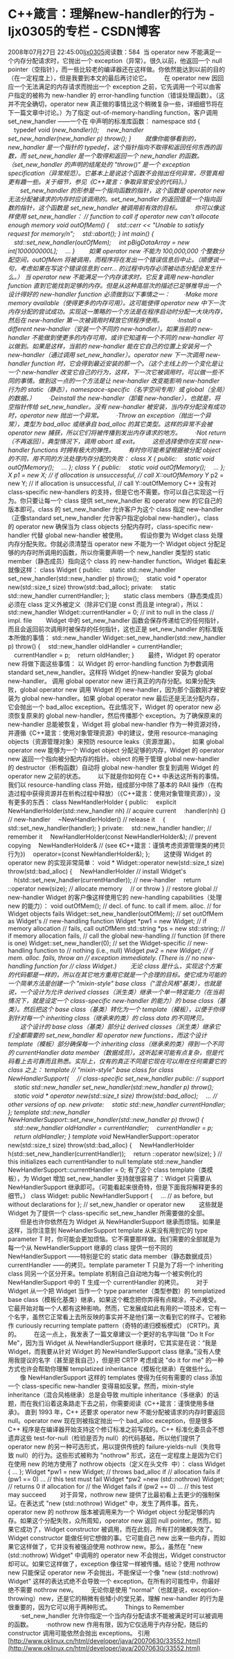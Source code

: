 # C++箴言：理解new-handler的行为 - ljx0305的专栏 - CSDN博客
2008年07月27日 22:45:00[ljx0305](https://me.csdn.net/ljx0305)阅读数：584
 当 operator new 不能满足一个内存分配请求时，它抛出一个 exception（异常）。很久以前，他返回一个 null pointer（空指针），而一些比较老的编译器还在这样做。你依然能达到以前的目的（在一定程度上），但是我要到本文的最后再讨论它。
　　在 operator new 因回应一个无法满足的内存请求而抛出一个 exception 之前，它先调用一个可以由客户指定的被称为 new-handler 的 error-handling function（错误处理函数）。（这并不完全确切，operator new 真正做的事情比这个稍微复杂一些，详细细节将在下一篇文章中讨论。）为了指定 out-of-memory-handling function，客户调用 set_new_handler ——一个在 中声明的标准库函数：
namespace std {
　typedef void (*new_handler)();
　new_handler set_new_handler(new_handler p) throw();
}
　　就像你能够看到的，new_handler 是一个指针的 typedef，这个指针指向不取得和返回任何东西的函数，而 set_new_handler 是一个取得和返回一个 new_handler 的函数。（set_new_handler 的声明的结尾处的 "throw()" 是一个 exception specification（异常规范）。它基本上是说这个函数不会抛出任何异常，尽管真相更有趣一些。关于细节，参见《C++箴言：争取异常安全的代码》。）
　　set_new_handler 的形参是一个指向函数的指针，这个函数是 operator new 无法分配被请求的内存时应该调用的。set_new_handler 的返回值是一个指向函数的指针，这个函数是 set_new_handler 被调用前有效的目标。
　　你可以像这样使用 set_new_handler：
// function to call if operator new can't allocate enough memory
void outOfMem()
{
　std::cerr << "Unable to satisfy request for memory/n";
　std::abort();
}
int main()
{
　std::set_new_handler(outOfMem);
　int *pBigDataArray = new int[100000000L];
　...
}
　　如果 operator new 不能为 100,000,000 个整数分配空间，outOfMem 将被调用，而程序将在发出一个错误信息后中止。（顺便说一句，考虑如果在写这个错误信息到 cerr... 的过程中内存必须被动态分配会发生什么。）
当 operator new 不能满足一个内存请求时，它反复调用 new-handler function 直到它能找到足够的内存。但是从这种高层次的描述已足够推导出一个设计得好的 new-handler function 必须做到以下事情之一：
　　·Make more memory available（使得更多的内存可用）。这可能使得 operator new 中下一次内存分配的尝试成功。实现这一策略的一个方法是在程序启动时分配一大块内存，然后在 new-handler 第一次被调用时释放它供程序使用。
　　·Install a different new-handler（安装一个不同的 new-handler）。如果当前的 new-handler 不能做到使更多的内存可用，或许它知道有一个不同的 new-handler 可以做到。如果是这样，当前的 new-handler 能在它自己的位置上安装另一个 new-handler（通过调用 set_new_handler）。operator new 下一次调用 new-handler function 时，它会得到最近安装的那一个。（这个主线上的一个变化是让一个 new-handler 改变它自己的行为，这样，下一次它被调用时，可以做一些不同的事情。做到这一点的一个方法是让 new-handler 改变能影响 new-handler 行为的 static（静态），namespace-specific（名字空间专用）或 global（全局）的数据。）
　　·Deinstall the new-handler（卸载 new-handler），也就是，将空指针传给 set_new_handler。没有 new-handler 被安装，当内存分配没有成功时，operator new 抛出一个异常。
　　·Throw an exception（抛出一个异常），类型为 bad_alloc 或继承自 bad_alloc 的其它类型。这样的异常不会被 operator new 捕获，所以它们将被传播到发出内存请求的地方。
　　·Not return（不再返回），典型情况下，调用 abort 或 exit。
　　这些选择使你在实现 new-handler functions 时拥有极大的弹性。
　　有时你可能希望根据被分配 object 的不同，用不同的方法处理内存分配的失败：
class X {
public:
　static void outOfMemory();
　...
};
class Y {
public:
　static void outOfMemory();
　...
};
X* p1 = new X; // if allocation is unsuccessful,
// call X::outOfMemory
Y* p2 = new Y; // if allocation is unsuccessful,
// call Y::outOfMemory
C++ 没有对 class-specific new-handlers 的支持，但是它也不需要。你可以自己实现这一行为。你只要让每一个 class 提供 set_new_handler 和 operator new 的它自己的版本即可。class 的 set_new_handler 允许客户为这个 class 指定 new-handler（正像standard set_new_handler 允许客户指定global new-handler）。class 的 operator new 确保当为 class objects 分配内存时，class-specific new-handler 代替 global new-handler 被使用。
　　假设你要为 Widget class 处理内存分配失败。你就必须清楚当 operator new 不能为一个 Widget object 分配足够的内存时所调用的函数，所以你需要声明一个 new_handler 类型的 static member（静态成员）指向这个 class 的 new-handler function。Widget 看起来就像这样：
class Widget {
public:
　static std::new_handler set_new_handler(std::new_handler p) throw();
　static void * operator new(std::size_t size) throw(std::bad_alloc);
private:
　static std::new_handler currentHandler;
};
　　static class members（静态类成员）必须在 class 定义外被定义（除非它们是 const 而且是 integral），所以：
std::new_handler Widget::currentHandler = 0; // init to null in the class
// impl. file
　　Widget 中的 set_new_handler 函数会保存传递给它的任何指针，而且会返回前次调用时被保存的任何指针，这也正是 set_new_handler 的标准版本所做的事情：
std::new_handler Widget::set_new_handler(std::new_handler p) throw()
{
　std::new_handler oldHandler = currentHandler;
　currentHandler = p;
　return oldHandler;
}
　　最终，Widget 的 operator new 将做下面这些事情：
以 Widget 的 error-handling function 为参数调用 standard set_new_handler。这样将 Widget 的new-handler 安装为 global new-handler。
调用 global operator new 进行真正的内存分配。如果分配失败，global operator new 调用 Widget 的 new-handler，因为那个函数刚才被安装为 global new-handler。如果 global operator new 最后还是无法分配内存，它会抛出一个 bad_alloc exception。在此情况下，Widget 的 operator new 必须恢复原来的 global new-handler，然后传播那个 exception。为了确保原来的 new-handler 总能被恢复，Widget 将 global new-handler 作为一种资源对待，并遵循《C++箴言：使用对象管理资源》中的建议，使用 resource-managing objects（资源管理对象）来预防 resource leaks（资源泄漏）。
　　如果 global operator new 能够为一个 Widget object 分配足够的内存，Widget 的 operator new 返回一个指向被分配内存的指针。object 的用于管理 global new-handler 的 destructor（析构函数）自动将 global new-handler 恢复到调用 Widget 的 operator new 之前的状态。
　　以下就是你如何在 C++ 中表达这所有的事情。我们以 resource-handling class 开始，组成部分中除了基本的 RAII 操作（在构造过程中获得资源并在析构过程中释放）（《C++箴言：使用对象管理资源》），没有更多的东西：
class NewHandlerHolder {
public:
　explicit NewHandlerHolder(std::new_handler nh) // acquire current
　:handler(nh) {} // new-handler
　~NewHandlerHolder() // release it
　{ std::set_new_handler(handler); }
private:
　std::new_handler handler; // remember it
　NewHandlerHolder(const NewHandlerHolder&); // prevent copying
　NewHandlerHolder& // (see 《C++箴言：谨慎考虑资源管理类的拷贝行为》)
　operator=(const NewHandlerHolder&);
};
　　这使得 Widget 的 operator new 的实现非常简单：
void * Widget::operator new(std::size_t size) throw(std::bad_alloc)
{
　NewHandlerHolder // install Widget's
　h(std::set_new_handler(currentHandler)); // new-handler
　return ::operator new(size); // allocate memory
　// or throw
} // restore global
// new-handler
Widget 的客户像这样使用它的 new-handling capabilities（处理 new 的能力）：
void outOfMem(); // decl. of func. to call if mem. alloc.
// for Widget objects fails
Widget::set_new_handler(outOfMem); // set outOfMem as Widget's
// new-handling function
Widget *pw1 = new Widget; // if memory allocation
// fails, call outOfMem
std::string *ps = new std::string; // if memory allocation fails,
// call the global new-handling
// function (if there is one)
Widget::set_new_handler(0); // set the Widget-specific
// new-handling function to
// nothing (i.e., null)
Widget *pw2 = new Widget; // if mem. alloc. fails, throw an
// exception immediately. (There is
// no new- handling function for
// class Widget.)
　　无论 class 是什么，实现这个方案的代码都是一样的，所以在其它地方重用它就是一个合理的目标。使它成为可能的一个简单方法是创建一个 "mixin-style" base class（“混合风格”基类），也就是说，一个设计为允许 derived classes（派生类）继承一个单一特定能力（在当前情况下，就是设定一个 class-specific new-handler 的能力）的 base class（基类）。然后把这个 base class（基类）转化为一个 template（模板），以便于你得到针对每一个 inheriting class（继承来的类）的 class data 的不同拷贝。
　　这个设计的 base class（基类）部分让 derived classes（派生类）继承它们全都需要的 set_new_handler 和 operator new functions，而这个设计 template（模板）部分确保每一个 inheriting class（继承来的类）得到一个不同的 currentHandler data member（数据成员）。这听起来可能有点复杂，但是代码看上去可靠而且熟悉。实际上，仅有的真正不同是它现在可以用在任何需要它的 class 之上：
template // "mixin-style" base class for
class NewHandlerSupport{
　// class-specific set_new_handler
public: // support
　static std::new_handler set_new_handler(std::new_handler p) throw();
　static void * operator new(std::size_t size) throw(std::bad_alloc);
　... // other versions of op. new
private:
　static std::new_handler currentHandler;
};
template
std::new_handler
NewHandlerSupport::set_new_handler(std::new_handler p) throw()
{
　std::new_handler oldHandler = currentHandler;
　currentHandler = p;
　return oldHandler;
}
template
void* NewHandlerSupport::operator new(std::size_t size)
throw(std::bad_alloc)
{
　NewHandlerHolder h(std::set_new_handler(currentHandler));
　return ::operator new(size);
}
// this initializes each currentHandler to null
template
std::new_handler NewHandlerSupport::currentHandler = 0;
有了这个 class template（类模板），为 Widget 增加 set_new_handler 支持就很容易了：Widget 只需要从 NewHandlerSupport 继承即可。（可能看起来很奇特，但是下面我将解释更多的细节。）
class Widget: public NewHandlerSupport {
　... // as before, but without declarations for
}; // set_new_handler or operator new
　　这些就是 Widget 为了提供一个 class-specific set_new_handler 所需要做的全部。
　　但是也许你依然在为 Widget 从 NewHandlerSupport 继承而烦恼。如果是这样，当你注意到 NewHandlerSupport template 从来没有用到它的 type parameter T 时，你可能会更加烦恼。它不需要那样做。我们需要的全部就是为每一个从 NewHandlerSupport 继承的 class 提供一份不同的 NewHandlerSupport ——特别是它的 static data member（静态数据成员）currentHandler ——的拷贝。template parameter T 只是为了将一个 inheriting class 同另一个区分开来。template 机制自己自动地为每一个被实例化的 NewHandlerSupport 中的 T 生成一个 currentHandler 的拷贝。
　　对于 Widget 从一个把 Widget 当作一个 type parameter（类型参数）的 templatized base class（模板化基类）继承，如果这个概念把你弄得有点糊涂，不必难受。它最开始对每一个人都有这种影响。然而，它发展成如此有用的一项技术，它有一个名字，虽然它正常看上去所反映的事实并不是他们第一次看到它的样子。它被称作 curiously recurring template pattern（奇特的递归模板模式） (CRTP)。真的。
　　在这一点上，我发表了一篇文章建议一个更好的名字叫做 "Do It For Me"，因为当 Widget 从 NewHandlerSupport 继承时，它其实是在说：“我是 Widget，而我要从针对 Widget 的 NewHandlerSupport class 继承。”没有人使用我提议的名字（甚至是我自己），但是把 CRTP 考虑成说 "do it for me" 的一种方式也许会帮助你理解 templatized inheritance（模板化继承）在做些什么。
　　像 NewHandlerSupport 这样的 templates 使得为任何有需要的 class 添加一个 class-specific new-handler 变得易如反掌。然而，mixin-style inheritance（混合风格继承）总是会导致 multiple inheritance（多继承）的话题，而在我们沿着这条路走下去之前，你需要阅读《C++箴言：谨慎使用多继承》。
直到 1993 年，C++ 还要求 operator new 不能分配被请求的内存时要返回 null。operator new 现在则被指定抛出一个 bad_alloc exception，但是很多 C++ 程序是在编译器开始支持这个修订标准之前写成的。C++ 标准化委员会不想遗弃这些 test-for-null（检验是否为 null）的代码基础，所以他们提供了 operator new 的另一种可选形式，用以提供传统的 failure-yields-null（失败导致 null）的行为。这些形式被称为 "nothrow" 形式，这在一定程度上是因为它们在使用 new 的地方使用了 nothrow objects（定义在头文件  中）：
class Widget { ... };
Widget *pw1 = new Widget; // throws bad_alloc if
// allocation fails
if (pw1 == 0) ... // this test must fail
Widget *pw2 =new (std::nothrow) Widget; // returns 0 if allocation for
// the Widget fails
if (pw2 == 0) ... // this test may succeed
　　对于异常，nothrow new 提供了比最初看上去更少的强制保证。在表达式 "new (std::nothrow) Widget" 中，发生了两件事。首先，operator new 的 nothrow 版本被调用来为一个 Widget object 分配足够的内存。如果这个分配失败，众所周知，operator new 返回 null pointer。然而，如果它成功了，Widget constructor 被调用，而在此刻，所有打的赌都失效了。Widget constructor 能做任何它想做的事。它可能自己 new 出来一些内存，而如果它这样做了，它并没有被强迫使用 nothrow new。那么，虽然在 "new (std::nothrow) Widget" 中调用的 operator new 不会抛出，Widget constructor 却可以。如果它这样做了，exception 像往常一样被传播。结论？使用 nothrow new 只能保证 operator new 不会抛出，不能保证一个像 "new (std::nothrow) Widget" 这样的表达式绝不会导致一个 exception。在所有的可能性中，你最好绝不需要 nothrow new。
　　无论你是使用 "normal"（也就是说，exception-throwing）new，还是它的稍微有些矮小的堂兄弟，理解 new-handler 的行为是很重要的，因为它可以用于两种形式。
　　Things to Remember
　　·set_new_handler 允许你指定一个当内存分配请求不能被满足时可以被调用的函数。
　　·nothrow new 作用有限，因为它仅适用于内存分配，随后的 constructor 调用可能依然会抛出 exceptions。 
引用[http://www.oklinux.cn/html/developer/java/20070630/33552.html](http://www.oklinux.cn/html/developer/java/20070630/33552.html)
